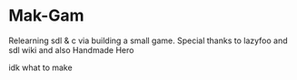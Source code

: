 # Mak-Gam
Relearning sdl &amp; c via building a small game.
Special thanks to lazyfoo and sdl wiki and also Handmade Hero

idk what to make